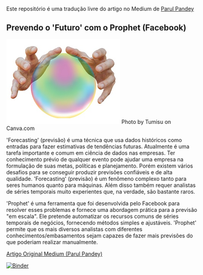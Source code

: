 Este repositório é uma tradução livre do artigo no Medium de [Parul Pandey](https://medium.com/@parulnith/predicting-the-future-with-facebook-s-prophet-bdfe11af10ff)


## Prevendo o 'Futuro' com o Prophet (Facebook)

![](https://github.com/leodenale/Prevendo-o-Futuro-com-Prophet/blob/master/image/image1.jpg)
Photo by Tumisu on Canva.com

'Forecasting' (previsão) é uma técnica que usa dados históricos como entradas para fazer estimativas de tendências futuras. Atualmente é uma tarefa importante e comum em ciência de dados nas empresas. Ter conhecimento prévio de qualquer evento pode ajudar uma empresa na formulação de suas metas, políticas e planejamento. Porém existem vários desafios para se conseguir produzir previsões confiáveis e de alta qualidade. 'Forecasting' (previsão) é um fenômeno complexo tanto para seres humanos quanto para máquinas. Além disso também requer analistas de séries temporais muito experientes que, na verdade, são bastante raros.

'Prophet' é uma ferramenta que foi desenvolvida pelo Facebook para resolver esses problemas e fornece uma abordagem prática para a previsão "em escala". Ele pretende automatizar os recursos comuns de séries temporais de negócios, fornecendo métodos simples e ajustáveis. 'Prophet' permite que os mais diversos analistas com diferentes conhecimentos/embasamentos sejam capazes de fazer mais previsões do que poderiam realizar manualmente.

[Artigo Original Medium (Parul Pandey)](https://medium.com/@parulnith/predicting-the-future-with-facebook-s-prophet-bdfe11af10ff)

[![Binder](https://mybinder.org/badge_logo.svg)](https://hub-binder.mybinder.ovh/user/leodenale-preve-uro-com-prophet-qcwg1vmm/notebooks/Prevendo%20Futuro%20com%20Prophet%20(Facebook).ipynb)
